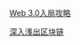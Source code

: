 [Web 3.0入局攻略](https://learn.lianglianglee.com/%E4%B8%93%E6%A0%8F/Web%203.0%E5%85%A5%E5%B1%80%E6%94%BB%E7%95%A5)

[深入浅出区块链](https://learn.lianglianglee.com/%E4%B8%93%E6%A0%8F/%E6%B7%B1%E5%85%A5%E6%B5%85%E5%87%BA%E5%8C%BA%E5%9D%97%E9%93%BE)
